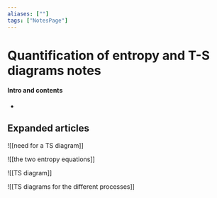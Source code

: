 ```yaml
---
aliases: [""]
tags: ["NotesPage"]
---
```


# Quantification of entropy and T-S diagrams notes

#### Intro and contents
- 


## Expanded articles
![[need for a TS diagram]]

![[the two entropy equations]]

![[TS diagram]]

![[TS diagrams for the different processes]]